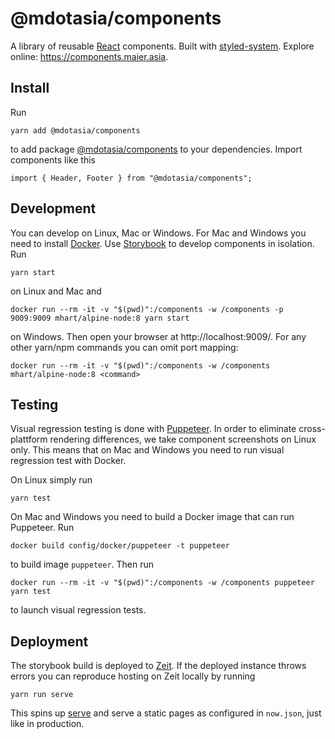 # @mdotasia/components

A library of reusable [React](https://facebook.github.io/react/) components. Built with [styled-system](http://jxnblk.com/styled-system/). Explore online: https://components.maier.asia.

## Install

Run

    yarn add @mdotasia/components

to add package [@mdotasia/components](https://github.com/mdotasia/components) to your dependencies. Import components like this

    import { Header, Footer } from "@mdotasia/components";

## Development

You can develop on Linux, Mac or Windows. For Mac and Windows you need to install [Docker](https://www.docker.com/). Use [Storybook](https://storybook.js.org/) to develop components in isolation. Run

    yarn start

on Linux and Mac and

    docker run --rm -it -v "$(pwd)":/components -w /components -p 9009:9009 mhart/alpine-node:8 yarn start

on Windows. Then open your browser at http://localhost:9009/. For any other yarn/npm commands you can omit port mapping:

    docker run --rm -it -v "$(pwd)":/components -w /components mhart/alpine-node:8 <command>

## Testing

Visual regression testing is done with [Puppeteer](https://pptr.dev/). In order to eliminate cross-plattform rendering differences, we take component screenshots on Linux only. This means that on Mac and Windows you need to run visual regression test with Docker.

On Linux simply run

    yarn test

On Mac and Windows you need to build a Docker image that can run Puppeteer. Run

    docker build config/docker/puppeteer -t puppeteer

to build image `puppeteer`. Then run

    docker run --rm -it -v "$(pwd)":/components -w /components puppeteer yarn test

to launch visual regression tests.

## Deployment

The storybook build is deployed to [Zeit](https://zeit.co/). If the deployed instance throws errors you can reproduce hosting on Zeit locally by running

    yarn run serve

This spins up [serve](https://github.com/zeit/serve) and serve a static pages as configured in `now.json`, just like in production.
